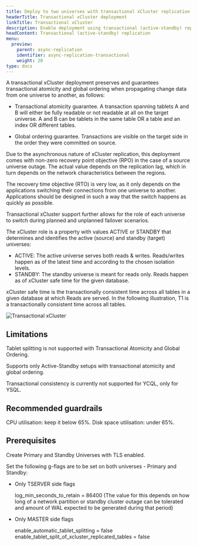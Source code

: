 ```yaml
---
title: Deploy to two universes with transactional xCluster replication
headerTitle: Transactional xCluster deployment
linkTitle: Transactional xCluster
description: Enable deployment using transactional (active-standby) replication between universes
headContent: Transactional (active-standby) replication
menu:
  preview:
    parent: async-replication
    identifier: async-replication-transactional
    weight: 20
type: docs
---
```


A transactional xCluster deployment preserves and guarantees transactional atomicity and global ordering when propagating change data from one universe to another, as follows:

- Transactional atomicity guarantee. A transaction spanning tablets A and B will either be fully readable or not readable at all on the target universe. A and B can be tablets in the same table OR a table and an index OR different tables.

- Global ordering guarantee. Transactions are visible on the target side in the order they were committed on source.

Due to the asynchronous nature of xCluster replication, this deployment comes with non-zero recovery point objective (RPO) in the case of a source universe outage. The actual value depends on the replication lag, which in turn depends on the network characteristics between the regions.

The recovery time objective (RTO) is very low, as it only depends on the applications switching their connections from one universe to another. Applications should be designed in such a way that the switch happens as quickly as possible.

Transactional xCluster support further allows for the role of each universe to switch during planned and unplanned failover scenarios.

The xCluster role is a property with values ACTIVE or STANDBY that determines and identifies the active (source) and standby (target) universes:

- ACTIVE: The active universe serves both reads & writes. Reads/writes happen as of the latest time and according to the chosen isolation levels.
- STANDBY: The standby universe is meant for reads only. Reads happen as of xCluster safe time for the given database.

xCluster safe time is the transactionally consistent time across all tables in a given database at which Reads are served. In the following illustration, T1 is a transactionally consistent time across all tables.

![Transactional xCluster](/images/deploy/xcluster/xcluster-transactional.png)

## Limitations

Tablet splitting is not supported with Transactional Atomicity and Global Ordering.

Supports only Active-Standby setups with transactional atomicity and global ordering.

Transactional consistency is currently not supported for YCQL, only for YSQL.

## Recommended guardrails

CPU utilisation: keep it below 65%.
Disk space utilisation: under 65%.

## Prerequisites

Create Primary and Standby Universes with TLS enabled.

Set the following g-flags are to be set on both universes - Primary and Standby:

- Only TSERVER side flags

    log_min_seconds_to_retain = 86400 (The value for this depends on how long of a network partition or standby cluster outage can be tolerated and amount of WAL expected to be generated during that period)

- Only MASTER side flags

    enable_automatic_tablet_splitting = false
    enable_tablet_split_of_xcluster_replicated_tables = false
